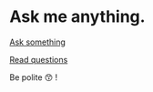 # Ask me anything.

[Ask something](https://github.com/oschvr/ama/issues/new)

[Read questions](https://github.com/oschvr/ama/issues?utf8=%E2%9C%93&q=is%3Aissue%20is%3Aclosed%20sort%3Aupdated-desc%20-label%3Ahidden)

Be polite 😙 !
